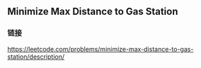 ## Minimize Max Distance to Gas Station  
### 链接  
https://leetcode.com/problems/minimize-max-distance-to-gas-station/description/